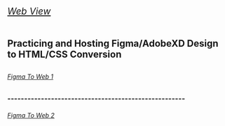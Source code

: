 <a href="https://ch1sty.github.io/practicingUItoWeb/"><h6>Web View</h6></a>
---------------------------------------------------------------------------

<h2>Practicing and Hosting Figma/AdobeXD Design to HTML/CSS Conversion<h2>

<a href="https://ch1sty.github.io/practicingUItoWeb/figmaWeb1/"><h6>Figma To Web 1</h6></a>

  <h3>-----------------------------------------------------</h3>

<a href="https://ch1sty.github.io/practicingUItoWeb/honda-cbr/"><h6 >Figma To Web 2</h6></a>
